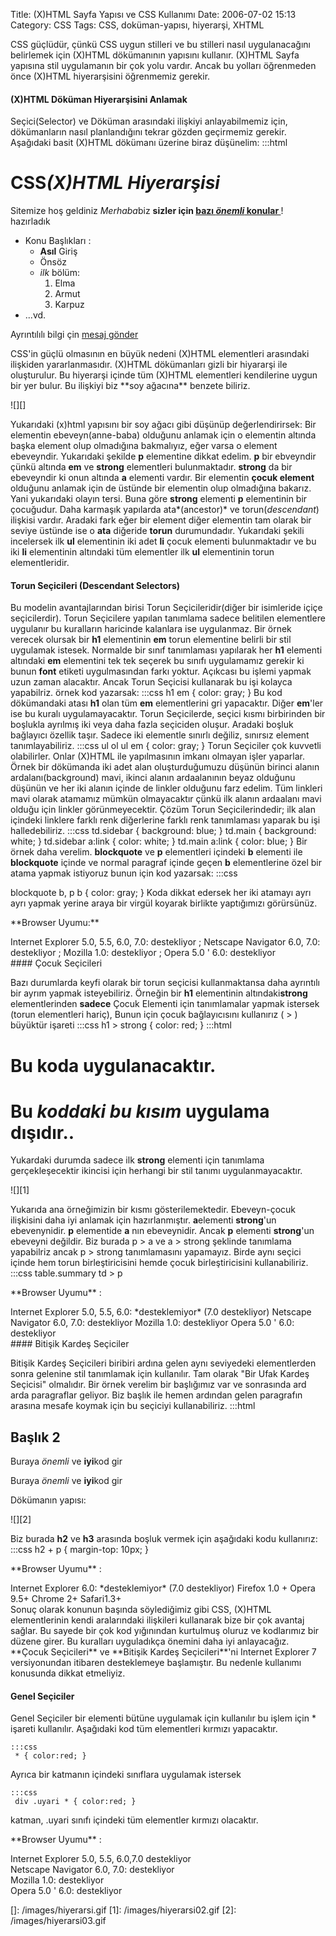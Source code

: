 Title: (X)HTML Sayfa Yapısı ve CSS Kullanımı
Date: 2006-07-02 15:13
Category: CSS
Tags: CSS, doküman-yapısı, hiyerarşi, XHTML

CSS güçlüdür, çünkü CSS uygun stilleri ve bu stilleri nasıl
uygulanacağını belirlemek için (X)HTML dökümanının yapısını kullanır.
(X)HTML Sayfa yapısına stil uygulamanın bir çok yolu vardır. Ancak bu
yolları öğrenmeden önce (X)HTML hiyerarşisini öğrenmemiz
gerekir.<!--more-->

#### (X)HTML Döküman Hiyerarşisini Anlamak

Seçici(Selector) ve Döküman arasındaki ilişkiyi anlayabilmemiz için,
dökümanların nasıl planlandığını tekrar gözden geçirmemiz gerekir.
Aşağıdaki basit (X)HTML dökümanı üzerine biraz düşünelim: 	:::html
	 <html> <head> <title> CSS (X)HTML Hiyerarşisi
</title> </head> <body> <h1>CSS<em>(X)HTML Hiyerarşisi
</em></h1> Sitemize hoş geldiniz <em>Merhaba</em>biz
<strong>sizler için <a href="konu.html"> bazı <em>önemli</em>
konular </a></strong>! hazırladık <ul> <li>Konu Başlıkları :
<ul> <li><strong>Asıl</strong> Giriş</li> <li>Önsöz</li>
<li><em>ilk</em> bölüm: <ol> <li>Elma</li>
<li>Armut</li> <li>Karpuz</li> </ol> </li> </ul> </li>
<li>...vd.</li> </ul> <p>Ayrıntılılı bilgi çin <a
href="mailto:bilgi@zerzebvat.com"> mesaj gönder </a></p> </body>
</html>  CSS'in güçlü olmasının en büyük nedeni (X)HTML
elementleri arasındaki ilişkiden yararlanmasıdır. (X)HTML dökümanları
gizli bir hiyararşi ile oluşturulur. Bu hiyerarşi içinde tüm (X)HTML
elementleri kendilerine uygun bir yer bulur. Bu ilişkiyi biz **soy
ağacına** benzete biliriz.

![][]

Yukarıdaki (x)html yapısını bir soy ağacı gibi düşünüp değerlendirirsek:
Bir elementin ebeveyn(anne-baba) olduğunu anlamak için o elementin
altında başka element olup olmadığına bakmalıyız, eğer varsa o element
ebeveyndir. Yukarıdaki şekilde **p** elementine dikkat edelim. **p** bir
ebveyndir çünkü altında **em** ve **strong** elementleri bulunmaktadır.
**strong** da bir ebeveyndir ki onun altında **a** elementi vardır. Bir
elementin **çocuk element** olduğunu anlamak için de üstünde bir
elementin olup olmadığına bakarız. Yani yukarıdaki olayın tersi. Buna
göre **strong** elementi **p** elementinin bir çocuğudur. Daha karmaşık
yapılarda ata*(ancestor)* ve torun(*descendant*) ilişkisi vardır.
Aradaki fark eğer bir element diğer elementin tam olarak bir seviye
üstünde ise o **ata** diğeride **torun** durumundadır. Yukarıdaki şekili
incelersek ilk **ul** elementinin iki adet **li** çocuk elementi
bulunmaktadır ve bu iki **li** elementinin altındaki tüm elementler ilk
**ul** elementinin torun elementleridir.

#### Torun Seçicileri (Descendant Selectors)

Bu modelin avantajlarından birisi Torun Seçicileridir(diğer bir
isimleride içiçe seçicilerdir). Torun Seçicilere yapılan tanımlama
sadece belitilen elementlere uygulanır bu kuralların haricinde kalanlara
ise uygulanmaz. Bir örnek verecek olursak bir **h1** elementinin **em**
torun elementine belirli bir stil uygulamak istesek. Normalde bir sınıf
tanımlaması yapılarak her **h1** elementi altındaki **em** elementini
tek tek seçerek bu sınıfı uygulamamız gerekir ki bunun **font** etiketi
uygulmasından farkı yoktur. Açıkcası bu işlemi yapmak uzun zaman
alacaktır. Ancak Torun Seçicisi kullanarak bu işi kolayca yapabilriz.
örnek kod yazarsak: 	:::css
	 h1 em { color: gray; }
 Bu kod dökümandaki atası **h1** olan tüm **em**
elementlerini gri yapacaktır. Diğer **em**'ler ise bu kuralı
uygulamayacaktır. Torun Seçicilerde, seçici kısmı birbirinden bir
boşlukla ayrılmış iki veya daha fazla seçiciden oluşur. Aradaki boşluk
bağlayıcı özellik taşır. Sadece iki elementle sınırlı değiliz, sınırsız
element tanımlayabiliriz. 	:::css
	 ul ol ul em {
color: gray; }  Torun Seçiciler çok kuvvetli olabilirler.
Onlar (X)HTML ile yapılmasının imkanı olmayan işler yaparlar. Örnek bir
dökümanda iki adet alan oluşturduğumuzu düşünün birinci alanın
ardalanı(background) mavi, ikinci alanın ardaalanının beyaz olduğunu
düşünün ve her iki alanın içinde de linkler olduğunu farz edelim. Tüm
linkleri mavi olarak atamamız mümkün olmayacaktır çünkü ilk alanın
ardaalanı mavi olduğu için linkler görünmeyecektir. Çözüm Torun
Seçicilerindedir; ilk alan içindeki linklere farklı renk diğerlerine
farklı renk tanımlaması yaparak bu işi halledebiliriz. 	:::css
	 td.sidebar { background: blue; } td.main { background:
white; } td.sidebar a:link { color: white; } td.main a:link { color:
blue; }  Bir örnek daha verelim. **blockquote** ve **p**
elementleri içindeki **b** elementi ile **blockquote** içinde ve normal
paragraf içinde geçen **b** elementlerine özel bir atama yapmak
istiyoruz bunun için kod yazarsak: 	:::css
	
blockquote b, p b { color: gray; }  Koda dikkat edersek her
iki atamayı ayrı ayrı yapmak yerine araya bir virgül koyarak birlikte
yaptığımızı görürsünüz.

<div class="tarayiciuyum">
**Browser Uyumu:**

</p>
Internet Explorer 5.0, 5.5, 6.0, 7.0: destekliyor ; Netscape Navigator
6.0, 7.0: destekliyor ; Mozilla 1.0: destekliyor ; Opera 5.0 ' 6.0:
destekliyor

</div>
#### Çocuk Seçicileri

Bazı durumlarda keyfi olarak bir torun seçicisi kullanmaktansa daha
ayrıntılı bir ayrım yapmak isteyebiliriz. Örneğin bir **h1** elementinin
altındaki**strong** elementlerinden **sadece** Çocuk Elementi için
tanımlamalar yapmak istersek (torun elementleri hariç), Bunun için çocuk
bağlayıcısını kullanırız ( > ) büyüktür işareti 	:::css
	 h1 > strong { color: red; }  	:::html
	<h1>Bu <strong>koda</strong>
uygulanacaktır.</h1> <h1>Bu <em>koddaki <strong> bu kısım
</strong></em> uygulama dışıdır..</h1>  Yukardaki
durumda sadece ilk **strong** elementi için tanımlama gerçekleşecektir
ikincisi için herhangi bir stil tanımı uygulanmayacaktır.

![][1]

Yukarıda ana örneğimizin bir kısmı gösterilemektedir. Ebeveyn-çocuk
ilişkisini daha iyi anlamak için hazırlanmıştır. **a**elementi
**strong**'un ebevenynidir. **p** elementide **a** nın ebeveynidir.
Ancak **p** elementi **strong**'un ebeveyni değildir. Biz burada p > a
ve a > strong şeklinde tanımlama yapabilriz ancak p > strong
tanımlamasını yapamayız. Birde aynı seçici içinde hem torun
birleştiricisini hemde çocuk birleştiricisini kullanabiliriz.
	:::css
	 table.summary td > p 

<div class="tarayiciuyum">
**Browser Uyumu** :

</p>
Internet Explorer 5.0, 5.5, 6.0: *desteklemiyor* (7.0 destekliyor)
Netscape Navigator 6.0, 7.0: destekliyor Mozilla 1.0: destekliyor Opera
5.0 ' 6.0: destekliyor

</div>
#### Bitişik Kardeş Seçiciler

Bitişik Kardeş Seçicileri biribiri ardına gelen aynı seviyedeki
elementlerden sonra gelenine stil tanımlamak için kullanılır. Tam olarak
"Bir Ufak Kardeş Seçicisi" olmalıdır. Bir örnek verelim bir başlığımız
var ve sonrasında ard arda paragraflar geliyor. Biz başlık ile hemen
ardından gelen paragrafın arasına mesafe koymak için bu seçiciyi
kullanabiliriz. 	:::html
	 <body> <h2>Başlık
2</h2> <p>Buraya <em>önemli</em> ve <strong>iyi</strong>kod
gir</p> <p>Buraya <em>önemli</em> ve <strong>iyi</strong>kod
gir</p> </body>  Dökümanın yapısı:

![][2]

Biz burada **h2** ve **h3** arasında boşluk vermek için aşağıdaki kodu
kullanırız: 	:::css
	 h2 + p { margin-top: 10px; }


<div class="tarayiciuyum">
**Browser Uyumu** :

</p>
Internet Explorer 6.0: *desteklemiyor* (7.0 destekliyor) Firefox 1.0 +
Opera 9.5+ Chrome 2+ Safari1.3+

</div>
Sonuç olarak konunun başında söylediğimiz gibi CSS, (X)HTML
elementlerinin kendi aralarındaki ilişkileri kullanarak bize bir çok
avantaj sağlar. Bu sayede bir çok kod yığınından kurtulmuş oluruz ve
kodlarımız bir düzene girer. Bu kuralları uyguladıkça önemini daha iyi
anlayacağız. **Çocuk Seçicileri** ve **Bitişik Kardeş Seçicileri**'ni
Internet Explorer 7 versiyonundan itibaren desteklemeye başlamıştır. Bu
nedenle kullanımı konusunda dikkat etmeliyiz.

#### Genel Seçiciler

Genel Seçiciler bir elementi bütüne uygulamak için kullanılır bu işlem
için * işareti kullanılır. Aşağıdaki kod tüm elementleri kırmızı
yapacaktır.

	:::css
	 * { color:red; } 

Ayrıca bir katmanın içindeki sınıflara uygulamak istersek

	:::css
	 div .uyari * { color:red; } 

katman, .uyari sınıfı içindeki tüm elementler kırmızı olacaktır.

<div class="tarayiciuyum">
**Browser Uyumu** :  
  
Internet Explorer 5.0, 5.5, 6.0,7.0 destekliyor  
Netscape Navigator 6.0, 7.0: destekliyor  
Mozilla 1.0: destekliyor  
Opera 5.0 ' 6.0: destekliyor

</div>
</p>

  []: /images/hiyerarsi.gif
  [1]: /images/hiyerarsi02.gif
  [2]: /images/hiyerarsi03.gif
